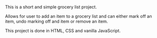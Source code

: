 This is a short and simple grocery list project. 

Allows for user to add an item to a grocery list and can either mark off an item, undo marking off and item or remove an item. 

This project is done in HTML, CSS and vanilla JavaScript. 



